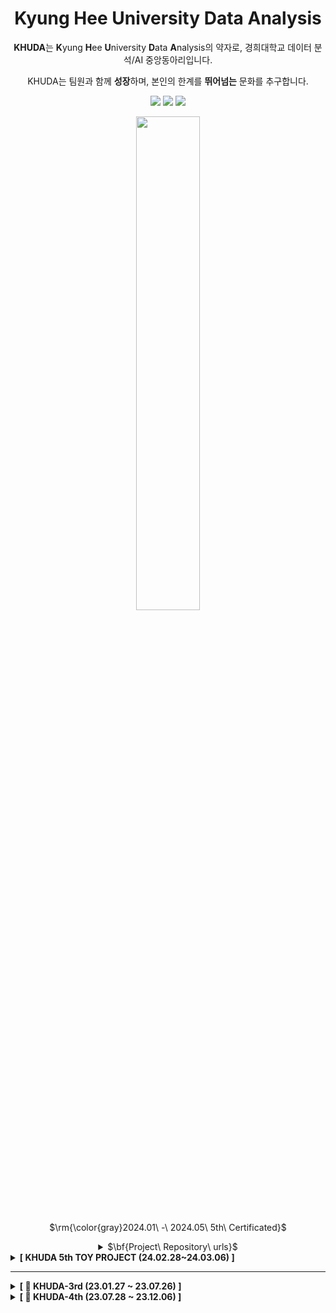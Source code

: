 

<div align=center>
  
# Kyung Hee University Data Analysis



**KHUDA**는 **K**yung **H**ee **U**niversity **D**ata **A**nalysis의 약자로, 경희대학교 데이터 분석/AI 중앙동아리입니다.

KHUDA는 팀원과 함께 **성장**하며, 본인의 한계를 **뛰어넘는** 문화를 추구합니다.

[<img src="https://img.shields.io/badge/Instagram-E4405F?style=flat&logo=Instagram&logoColor=white"/>](https://www.instagram.com/khu_da.official)
[<img src="https://img.shields.io/badge/Github-000000?style=flat&logo=Github&logoColor=white"/>](https://github.com/khuda-5th)
[<img src="https://img.shields.io/badge/Notion-02458D?style=flat&logo=Notion&logoColor=white"/>](https://www.notion.so/c73b4ccb4b4f474198db0d931fa276fd?v=2c9c18f900eb40c0a3324a31a6cc1ef6
)

</div>

<div align=center>
  <img src="https://github.com/khuda-4th/KHUDA_DE_dev_event_alarm_chatbot/assets/90139122/06ed9f1c-5bec-44d6-aafe-beec444bb732" width="45%" height="45%"/>  
  
<p>$\rm{\color{gray}2024.01\ -\ 2024.05\ 5th\ Certificated}$</p>


<details>
  <summary>$\bf{Project\ Repository\ urls}$</summary>
  
|1부|2부|
|---:|:---|
|***금융 대시보드 개발***|***[CHECKUEMATE: 룸메이트 추천 알고리즘](https://github.com/khuda-5th/RecSys_ChecKHUMate)***|
|***농식물 물가예측을 통한 푸드캘린더***|***IT 블로그 중요 문구 자동 볼드체 처리 프로그램***|
|***[AI 얼굴인식 출결관리 시스템](https://github.com/khuda-5th/CV_Face-Recognition-Attendance-Management-System)***|***지역 특화 사용자 특성 기반 여행지 추천 시스템***|
|***방문 쇼핑몰 자동 기록 및 분류 시스템***|***[SPARK 기반 IT/소프트웨어 강의 통합 검색 사이트](https://github.com/khuda-5th/DE_Integrated-Search-Website-for-Spark-based-IT-Software-Courses)***|
|***[T를 위한 연애 솔루션 챗봇, SOL-T](https://github.com/khuda-5th/NLP_SOL._.T-ChatBot)***|***당뇨병 및 고혈압 예측 모델 개발 및 건강 점수 도출***|
|***[원티드 채용 공고 및 트렌드 분석](https://github.com/khuda-5th/DB_Job-Positing-Analysis)***|***AI AGENT IN GAME WITH UNITY REINFORCEMENT LEARNING***|


</details>
  


  
</div>




<!-- toy project -->
<details>
  <summary><b>[ KHUDA 5th TOY PROJECT (24.02.28~24.03.06) ]</b></summary>

  > 🏠 1조 | 정유진(PM), 정난주, 윤서현, 신경수, 김나균, 이수민, 김민지  
  > [서울특별시 오피스텔 실거래가 분석을 통한 경희대학교 주변 집값 예측](https://github.com/khuda-5th/ML_team1_Prediction_House_Price)_
  
  > 🌞 2조 | 허윤지(PM), 김시우, 김민권, 이태웅, 김정환, 이두원, 장서연  
  > [선호도 기반 제주도 여행 경로 추천](https://github.com/khuda-5th/ML_team2_Recommend-Travel-Route)
  
  > 💤 3조 | 이강훈(PM), Dania, 김채영, 이다은, 조준영, 최소영  
  > [다변량 데이터 분석을 통한 기대수명 예측 시스템](https://github.com/khuda-5th/ML_team3_Prediction-Life-Expectancy)
  
  > 🛴 4조 | 김민아(PM), 김민서, 박진우, 이소연, 이승준, 지인태, 황종훈  
  > [전동 킥보드 견인 위치의 특성 및 환경적 원인 탐색](https://github.com/khuda-5th/ML_team4_Tow-of-PM-Analysis)_
  
  > 🏛 5조 | 배아람(PM), 박성수, 박재환, 이하영, 윤소은, 장유리, 정소연  
  > [경희대학교 국제캠퍼스 맛집 추천 개발](https://github.com/khuda-5th/ML_team5_Restaurant-Recommendation)
  
  > 📈 비대면조 | 박성민(PM), 강명구, 권서연, 방채빈, 이재호, 이지석  
  > [국내 주식데이터를 활용한 주가 예측](https://github.com/khuda-5th/ML_Non_contact_Stock_market_prediction/tree/main)
   
</details>

---
<!-- 3기 -->
<details>
  <summary><b>[ 🔎 KHUDA-3rd (23.01.27 ~ 23.07.26) ]</b></summary>

  - 3기 Github &nbsp;
  [<img src="https://img.shields.io/badge/Github-181717?style=flat&logo=Github&logoColor=white"/>](https://github.com/khuda-3rd) 
  
  - 3기 Notion &nbsp;
  [<img src="https://img.shields.io/badge/Notion-02458D?style=flat&logo=Notion&logoColor=white"/>](https://www.notion.so/KHUDA-3-9f65e63f178747b991266efeb64e833d?pvs=4) 
   
</details>


<!-- 4기 -->

<details>
  <summary><b>[ 🔎 KHUDA-4th (23.07.28 ~ 23.12.06) ]</b></summary>  

  - 4기 Github &nbsp; 
  [<img src="https://img.shields.io/badge/Github-181717?style=flat&logo=Github&logoColor=white"/>](https://github.com/khuda-4th) 
    
  - 4기 Notion &nbsp; 
  [<img src="https://img.shields.io/badge/Notion-02458D?style=flat&logo=Notion&logoColor=white"/>](https://khuda.notion.site/KHUDA-4th-AI-KHUDA-4-45e8834854dc4402b00b9622c3aa68ee?pvs=4) 
    
</details>

